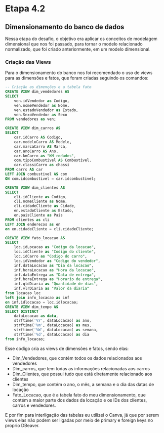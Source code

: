# Etapa 4.2

## Dimensionamento do banco de dados

Nessa etapa do desafio, o objetivo era aplicar os conceitos de modelagem dimensional que nos foi passado, para tornar o modelo relacionado normalizado, que foi criado anteriormente, em um modelo dimensional.

### Criação das Views

Para o dimensionamento do banco nos foi recomendado o uso de views para as dimensões e fatos, que foram criadas seguindo os comandos:

```sql
-- Criação as dimenções e a tabela fato
CREATE VIEW dim_vendedores AS
SELECT 
	ven.idVendedor as Codigo,
	ven.nomeVendedor as Nome,
	ven.estadoVendedor as Estado,
	ven.SexoVendedor as Sexo
FROM vendedores as ven;

CREATE VIEW dim_carros AS
SELECT 
    car.idCarro AS Codigo,
    car.modeloCarro AS Modelo,
    car.marcaCarro AS Marca,
    car.anoCarro AS Ano,
    car.kmCarro as "KM rodados",
    com.tipoCombustivel AS Combustivel,
    car.classiCarro as chassi
FROM carro AS car
LEFT JOIN combustivel AS com
ON com.idcombustivel = car.idcombustivel;

CREATE VIEW dim_clientes AS
SELECT 
	cli.idCliente as Codigo,
	cli.nomeCliente as Nome,
	cli.cidadeCliente as Cidade,
	en.estadoCliente as Estado,
	en.paisCliente as Pais
FROM clientes as cli
LEFT JOIN enderecos as en
on en.cidadeCliente = cli.cidadeCliente;

CREATE VIEW fato_locacao AS
SELECT
	loc.idLocacao as "Codigo da locacao",
	loc.idCliente as "Codigo do cliente",
	loc.idCarro as "Codigo do carro",
	loc.idVendedor as "Codigo do vendedor",
	inf.dataLocacao as "Dia da locacao",
	inf.horaLocacao as "Hora da locacao",
	inf.dataEntrega as "Data de entrega",
	inf.horaEntrega as "Horario de entrega",
	inf.qtdDiaria as "Quantidade de dias",
	inf.vlrDiaria as "Valor da diaria"
from locacao loc
left join info_locacao as inf
on inf.idlocacao = loc.idlocacao;
CREATE VIEW dim_tempo AS
SELECT DISTINCT
	dataLocacao as data,
	strftime('%Y', dataLocacao) as ano,
	strftime('%m', dataLocacao) as mes,
	strftime('%W', dataLocacao) as semana,
	strftime('%d', dataLocacao) as dia
from info_locacao;
```

Esse código cria as views de dimensões e fatos, sendo elas:

- Dim_Vendedores, que contém todos os dados relacionados aos vendedores
- Dim_carros, que tem todas as informações relacionadas aos carros
- Dim_Clientes, que possui tudo que está diretamente relacionado aos clientes
- Dim_tempo, que  contém o ano, o mês, a semana e o dia das datas de locação
- Fato_Locacao, que é a tabela fato do meu dimensionamento, que contém a maior parte dos dados da locação e os IDs dos clientes, carros e vendedores.

E por fim para interligação das tabelas eu utilizei o Canva, já que por serem views elas não podem ser ligadas por meio de primary e foreign keys no proprio DBeaver.
